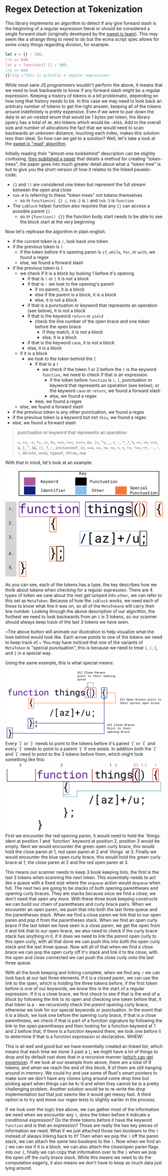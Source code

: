 # Regex Detection at Tokenization
This library implements an algorithm to detect if any give forward slash is the beginning of a regular expression literal or should be considered a single forward slash (originally developed by the [sweet.js team](https://github.com/sweet-js/sweet-core/)). This may seem like a strange thing to need to do but the ecma script spec allows for some crazy things regarding division, for example:

```js
let x = {} / 100;
//x == NaN
let y = function() {} / 100;
//y == NaN
{}/1/g //this is actually a regular expression!
```

While most sane JS programmers wouldn't perform the above, it means that we need to look backwards to know if any forward slash might be a regular expression. Keeping a history of tokens is a bit problematic, depending on how long that history needs to be. In this case we may need to look back an arbitrary number of tokens to get the right answer, keeping all of the tokens around indefinitely is pretty expensive. Even if we were to pair down the data to an un-nested enum that would be 1 bytes per token, the library jquery has a total of `46_863` tokens which would be `~45kb`. Add to the overall size and number of allocations the fact that we would need to scan backwards an unknown distance, touching each index, makes this solution less than ideal. So how can we get to a solution? Well, let's take a look at the [sweet.js "read" algorithm](https://github.com/sweet-js/sweet-core/wiki/design).

Initially reading their "almost-one lookbehind" description can be slightly confusing, [they published a paper](https://users.soe.ucsc.edu/~cormac/papers/dls14a.pdf) that details a method for creating "token-trees", the paper goes into much greater detail about what a "token-tree" is but to give you the short version of how it relates to the linked psuedo-code:

- `{}` and `()` are considered one token but represent the full stream between the open and close
- `tok-#` is referring to these "token-trees" not tokens themselves
  - so in `function(n) {} /`, `tok-2` is `)` and `tok-3` is `function`
- The `isBlock` helper function also requires that any `{}` can access a possible parent `{}`
  - so in `{function() {}}` the function body start needs to be able to see the block start at the very beginning

Now let's rephrase the algorithm in plain english.
- if the current token is a `/`, look back one token
- if the previous token is `)`
  - if the token before it's opening paren is `if`, `while`, `for`, or `with`, we found a regex
  - else, we found a forward slash
- if the previous token is `}`
  - we check if it is a block by looking 1 before it's opening
    - if that is `(` or `[` it is not a block
    - if that is `:` we look to the opening's parent
      - if no parent, it is a block
      - else if the parent is a block, it is a block
      - else, it is not a block
    - if that is a punctuation or keyword that represents an operation (see below), it is not a block
    - if that is the keyword `return` or `yield`
      - check the line number of the open brace and one token before the open brace
        - if they match, it is not a block
        - else, it is a block
    - if that is the keyword `case`, it is not a block
    - else, it is a block
  - if it is a block
    - we look to the token behind the `{`
      - if that is a `)`
        - we check if the token 1 or 2 before the `(` is the keyword `function`, we need to check if that is an expression
          - if the token before `function` is `(`, `[`, punctuation or keyword that represents an operation (see below), or the keyword `case` or `return`, we found a forward slash
          - else, we found a regex
      - else, we found a regex
  - else, we found a forward slash
- if the previous token is any other punctuation, we found a regex
- if the previous token is a keyword but not `this`, we found a regex
- else, we found a forward slash

> punctuation or keyword that represents an operation:
>
> `=`, `+=`, `-=`, `*=`, `/=`, `%=`, `<<=`, `>>=`, `>>>=`, `&=`, `|=`, `^=`, `,`, `+`, `-`, `*`, `/`, `%`, `<<`, `>>`, `>>>`, `&`, `|`, `^`, `&&`, `||`, `?`, `:`, 
`instanceof`, `in`, `===`, `==`, `>=`, `<=`, `<`, `>`, `!=`, `!==`, `++`, `--`, `~`, `!`, `delete`, `void`, `typeof`, `throw`, `new`

With that in mind, let's look at an example:

<div style="padding-top: 5px; background:white;">
    <img src="./assets/look_behind.svg" alt="types of tokens" />
</div>

As you can see, each of the tokens has a type, the key describes how we think about tokens when checking for a regular expression. There are 4 types of token we care about the rest get lumped into `other`, we can refer to this set as `MetaToken`. Because of how the `isBlock` works, we need each of these to know what line it was on, so all of the `MetaToken`s will carry their line number. Looking through the above description of our algorithm, the furthest we need to look backwards from an `{` is 3 tokens, so our scanner should always keep track of the last 3 tokens we have seen.


~The above button will animate our illustration to help visualize what the look behind would look like. Each arrow points to one of the tokens we need to keep track of.~ You may have noticed that one of the variants of `MetaToken` is "special punctuation", this is because we need to treat `(`, `)`, `{`, and `}` in a special way.

Using the same example, this is what special means:
<div style="padding: 5px;background: white;">
    <img alt="special punctuation" src="./assets/special_punct.svg" />
</div>
Every `)` or `}` needs to point to the tokens before it's paired `(` or `{` and every `{` needs to point to a parent `{` if one exists. In addition both the `(` and `{` need to point to the 3 tokens before them, which might look something like this:

<div style="padding: 5px;background: white;">
    <img alt="opens with lookbehind" src="./assets/arc_lookbehind.svg" />
</div>
First we encounter the red opening paren, it would need to hold the `things` ident at position 1 and `function` keyword at position 2, position 3 would be empty. Next we would encounter the green open curly brace, this would hold the close paren at 1, red open paren at 2 and `things` at 3. Finally we would encounter the blue open curly brace, this would hold the green curly brace at 1, the close paren at 2 and the red open paren at 3. 

This means our scanner needs to keep 3 book keeping lists, the first is the last 3 tokens when scanning the next token. This essentially needs to act like a queue with  a fixed size where the `enqueue` action would `dequeue` when full. The next two are going to be stacks of both opening parentheses and opening curly braces. They are stacks because once we find a close, we don't need that open any more. With these three book keeping constructs we can build our chain of parentheses and curly brace pairs. When we encounter an open paren, we push that into both the last three queue and the parentheses stack. When we find a close paren we link that to our open paren and pop it from the parentheses stack. When we find an open curly brace if the last token we have seen is a close paren, we get the open from it and link that to our open brace, we also need to check if the curly brace stack has anything in it, if it does we need to link the _parent_ open curly to this open curly, with all that done we can push this into both the open curly stack and the last three queue. Now will all of that when we find a close brace we can pop the open curly off it's stack and link it to the close, with the open and close connected we can push the close curly onto the last three queue.

With all the book keeping and linking complete, when we find any `/` we can look back at our last three elements. If it is a closed paren, we can use the link to the open, which is holding the three tokens before, if the first token before is one of our keywords, we know this is the start of a regular expression. If it is a close brace, we first check to see if that is the end of a _block_ by following the link to its open and checking one token before that, it that token is a `:` we recursively check the _parent_ opening curly brace, otherwise we look for our special keywords or punctuation. In the event that it _is_ a block, we look one before the opening curly brace, if that is a close parentheses, we check if that is part of a function signature by following the link to the open parentheses and then looking for a function keyword at 1 and 2 before that, if there is a function keyword there, we look one before it to determine if that is a function expression or declaration. WHEW!

This is all well and good but we have essentially created an linked list, which means that each time we move 3 past a `}`, we might have a lot of things to drop and by default rust does that in a recursive manner ([which can get expensive](https://rust-unofficial.github.io/too-many-lists/first-drop.html)). If we look at our example from above, there are a total of 9 tokens, and when we reach the end of this block, 8 of them are still hanging around in memory. We could try and use some of Rust's smart pointers to make sure we don't have any clones lying around come drop time but picking apart when things can be `Rc`'d and when they cannot be is a pretty challenging problem. Another solution would be to re-write the drop implementation but that just seems like it would get messy fast. A third option is to try and move our regex tests to slightly earlier in the process.

If we look over the logic tree above, we can gather most of the information we need when we encounter any `(`, does the token before it indicate a conditional expression? Do the three tokens before it have the keyword `function` and is that an expression? Those are really the two key pieces of information we need. What if we just attached those two booleans to the `(` instead of always linking back to it? Then when we pop the `(` off the paren stack, we can attach the same two booleans to the `)`. Now when we find an `{` we can see if it is a block, we can also attach the close/open paren flags into our `{`, finally we can copy that information over to the `}` when we pop the open off the curly brace stack. While this means we need to do the computation eagerly, it also means we don't have to keep as much data just lying around. 
